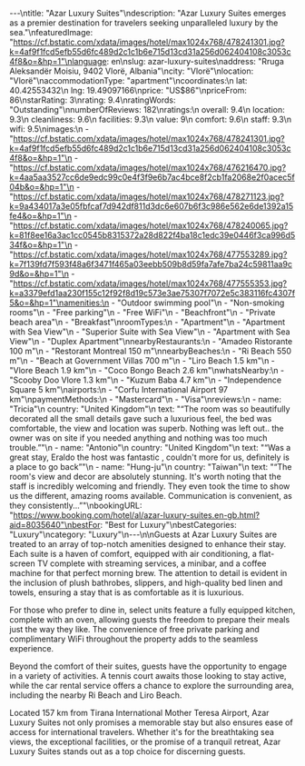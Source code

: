 ---\ntitle: "Azar Luxury Suites"\ndescription: "Azar Luxury Suites emerges as a premier destination for travelers seeking unparalleled luxury by the sea."\nfeaturedImage: "https://cf.bstatic.com/xdata/images/hotel/max1024x768/478241301.jpg?k=4af9f1fcd5efb55d6fc489d2c1c1b6e715d13cd31a256d062404108c3053c4f8&o=&hp=1"\nlanguage: en\nslug: azar-luxury-suites\naddress: "Rruga Aleksandër Moisiu, 9402 Vlorë, Albania"\ncity: "Vlorë"\nlocation: "Vlorë"\naccommodationType: "apartment"\ncoordinates:\n  lat: 40.42553432\n  lng: 19.49097166\nprice: "US$86"\npriceFrom: 86\nstarRating: 3\nrating: 9.4\nratingWords: "Outstanding"\nnumberOfReviews: 182\nratings:\n  overall: 9.4\n  location: 9.3\n  cleanliness: 9.6\n  facilities: 9.3\n  value: 9\n  comfort: 9.6\n  staff: 9.3\n  wifi: 9.5\nimages:\n  - "https://cf.bstatic.com/xdata/images/hotel/max1024x768/478241301.jpg?k=4af9f1fcd5efb55d6fc489d2c1c1b6e715d13cd31a256d062404108c3053c4f8&o=&hp=1"\n  - "https://cf.bstatic.com/xdata/images/hotel/max1024x768/476216470.jpg?k=4aa5aa3527cc6de9edc99c0e4f3f9e6b7ac4bce8f2cb1fa2068e2f0acec5f04b&o=&hp=1"\n  - "https://cf.bstatic.com/xdata/images/hotel/max1024x768/478271123.jpg?k=9a434017a3e05fbfcaf7d942df811d3dc6e607b6f3c986e562e6de1392a15fe4&o=&hp=1"\n  - "https://cf.bstatic.com/xdata/images/hotel/max1024x768/478240065.jpg?k=81f8ee16a3ac1cc0545b8315372a28d822f4ba18c1edc39e0446f3ca996d534f&o=&hp=1"\n  - "https://cf.bstatic.com/xdata/images/hotel/max1024x768/477553289.jpg?k=7f139fd7f593f48a6f3471f465a03eebb509b8d59fa7afe7ba24c59811aa9c9d&o=&hp=1"\n  - "https://cf.bstatic.com/xdata/images/hotel/max1024x768/477555353.jpg?k=a3379efd1aa230f155c12f92f8d19c573e3ae75307f7072e5c383116fc4307f5&o=&hp=1"\namenities:\n  - "Outdoor swimming pool"\n  - "Non-smoking rooms"\n  - "Free parking"\n  - "Free WiFi"\n  - "Beachfront"\n  - "Private beach area"\n  - "Breakfast"\nroomTypes:\n  - "Apartment"\n  - "Apartment with Sea View"\n  - "Superior Suite with Sea View"\n  - "Apartment with Sea View"\n  - "Duplex Apartment"\nnearbyRestaurants:\n  - "Amadeo Ristorante 100 m"\n  - "Restorant Montreal 150 m"\nnearbyBeaches:\n  - "Ri Beach 550 m"\n  - "Beach at Government Villas 700 m"\n  - "Liro Beach 1.5 km"\n  - "Vlore Beach 1.9 km"\n  - "Coco Bongo Beach 2.6 km"\nwhatsNearby:\n  - "Scooby Doo Vlore 1.3 km"\n  - "Kuzum Baba 4.7 km"\n  - "Independence Square 5 km"\nairports:\n  - "Corfu International Airport 97 km"\npaymentMethods:\n  - "Mastercard"\n  - "Visa"\nreviews:\n  - name: "Tricia"\n    country: "United Kingdom"\n    text: "“The room was so beautifully decorated all the small details gave such a luxurious feel, the bed was comfortable, the view and location was superb. Nothing was left out.. the owner was on site if you needed anything and nothing was too much trouble.”"\n  - name: "Antonio"\n    country: "United Kingdom"\n    text: "“Was a great stay, Eraldo the host was fantastic , couldn't more for us, definitely is a place to go back”"\n  - name: "Hung-ju"\n    country: "Taiwan"\n    text: "“The room's view and decor are absolutely stunning. It's worth noting that the staff is incredibly welcoming and friendly. They even took the time to show us the different, amazing rooms available. Communication is convenient, as they consistently...”"\nbookingURL: "https://www.booking.com/hotel/al/azar-luxury-suites.en-gb.html?aid=8035640"\nbestFor: "Best for Luxury"\nbestCategories: "Luxury"\ncategory: "Luxury"\n---\n\nGuests at Azar Luxury Suites are treated to an array of top-notch amenities designed to enhance their stay. Each suite is a haven of comfort, equipped with air conditioning, a flat-screen TV complete with streaming services, a minibar, and a coffee machine for that perfect morning brew. The attention to detail is evident in the inclusion of plush bathrobes, slippers, and high-quality bed linen and towels, ensuring a stay that is as comfortable as it is luxurious.

For those who prefer to dine in, select units feature a fully equipped kitchen, complete with an oven, allowing guests the freedom to prepare their meals just the way they like. The convenience of free private parking and complimentary WiFi throughout the property adds to the seamless experience.

Beyond the comfort of their suites, guests have the opportunity to engage in a variety of activities. A tennis court awaits those looking to stay active, while the car rental service offers a chance to explore the surrounding area, including the nearby Ri Beach and Liro Beach.

Located 157 km from Tirana International Mother Teresa Airport, Azar Luxury Suites not only promises a memorable stay but also ensures ease of access for international travelers. Whether it's for the breathtaking sea views, the exceptional facilities, or the promise of a tranquil retreat, Azar Luxury Suites stands out as a top choice for discerning guests.